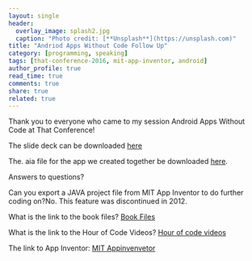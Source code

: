 ```yaml
---
layout: single
header: 
  overlay_image: splash2.jpg
  caption: "Photo credit: [**Unsplash**](https://unsplash.com)" 
title: "Andriod Apps Without Code Follow Up"
category: [programming, speaking]
tags: [that-conference-2016, mit-app-inventor, android]
author_profile: true
read_time: true
comments: true
share: true
related: true
---
```


Thank you to everyone who came to my session Android Apps Without Code at That Conference!

The slide deck can be downloaded [here](https://1drv.ms/p/s!ArunsVPqZR7zipV3T-mjI-WefuH-TQ.)


The. aia file for the app we created together be downloaded [here](https://1drv.ms/u/s!ArunsVPqZR7zipV4GdN0qmtGKS-clw).


Answers to questions?

Can you export a JAVA project file from MIT App Inventor to do further coding on?No. This feature was discontinued in 2012.

What is the link to the book files?
[Book Files](http://www.appinventor.org/bookFiles)

What is the link to the Hour of Code Videos?
[Hour of code videos](http://appinventor.mit.edu/explore/ai2/beginner-videos.html)

The link to App Inventor:
[MIT Appinvenvetor](http://ai2.appinventor.mit.edu)
